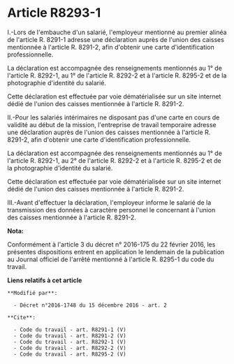 # Article R8293-1

I.-Lors de l'embauche d'un salarié, l'employeur mentionné au premier alinéa de l'article R. 8291-1 adresse une déclaration
auprès de l'union des caisses mentionnée à l'article R. 8291-2, afin d'obtenir une carte d'identification professionnelle. 

La déclaration est accompagnée des renseignements mentionnés au 1° de l'article R. 8292-1, au 1° de l'article R. 8292-2 et à
l'article R. 8295-2 et de la photographie d'identité du salarié. 

Cette déclaration est effectuée par voie dématérialisée sur un site internet dédié de l'union des caisses mentionnée à
l'article R. 8291-2. 

II.-Pour les salariés intérimaires ne disposant pas d'une carte en cours de validité au début de la mission, l'entreprise de
travail temporaire adresse une déclaration auprès de l'union des caisses mentionnée à l'article R. 8291-2, afin d'obtenir une
carte d'identification professionnelle. 

La déclaration est accompagnée des renseignements mentionnés au 1° de l'article R. 8292-1, au 2° de l'article R. 8292-2 et à
l'article R. 8295-2 et de la photographie d'identité du salarié. 

Cette déclaration est effectuée par voie dématérialisée sur un site internet dédié de l'union des caisses mentionnée à
l'article R. 8291-2. 

III.-Avant d'effectuer la déclaration, l'employeur informe le salarié de la transmission des données à caractère personnel le
concernant à l'union des caisses mentionnée à l'article R. 8291-2.

**Nota:**

Conformément à l'article 3 du décret n° 2016-175 du 22 février 2016, les présentes dispositions entrent en application le
lendemain de la publication au Journal officiel de l'arrêté mentionné à l'article R. 8295-1 du code du travail.

**Liens relatifs à cet article**

	**Modifié par**:

	  - Décret n°2016-1748 du 15 décembre 2016 - art. 2

	**Cite**:

	  - Code du travail - art. R8291-1 (V)
	  - Code du travail - art. R8291-2 (V)
	  - Code du travail - art. R8292-1 (V)
	  - Code du travail - art. R8292-2 (V)
	  - Code du travail - art. R8295-2 (V)
